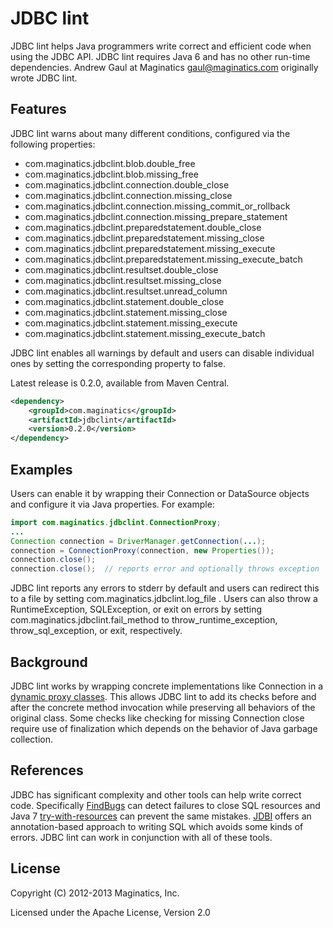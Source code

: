 JDBC lint
=========
JDBC lint helps Java programmers write correct and efficient code when using
the JDBC API.  JDBC lint requires Java 6 and has no other run-time
dependencies.  Andrew Gaul at Maginatics <gaul@maginatics.com> originally wrote
JDBC lint.

Features
--------
JDBC lint warns about many different conditions, configured via the following
properties:

* com.maginatics.jdbclint.blob.double\_free
* com.maginatics.jdbclint.blob.missing\_free
* com.maginatics.jdbclint.connection.double\_close
* com.maginatics.jdbclint.connection.missing\_close
* com.maginatics.jdbclint.connection.missing\_commit\_or\_rollback
* com.maginatics.jdbclint.connection.missing\_prepare\_statement
* com.maginatics.jdbclint.preparedstatement.double\_close
* com.maginatics.jdbclint.preparedstatement.missing\_close
* com.maginatics.jdbclint.preparedstatement.missing\_execute
* com.maginatics.jdbclint.preparedstatement.missing\_execute\_batch
* com.maginatics.jdbclint.resultset.double\_close
* com.maginatics.jdbclint.resultset.missing\_close
* com.maginatics.jdbclint.resultset.unread\_column
* com.maginatics.jdbclint.statement.double\_close
* com.maginatics.jdbclint.statement.missing\_close
* com.maginatics.jdbclint.statement.missing\_execute
* com.maginatics.jdbclint.statement.missing\_execute\_batch

JDBC lint enables all warnings by default and users can disable individual ones
by setting the corresponding property to false.

Latest release is 0.2.0, available from Maven Central.

```xml
<dependency>
    <groupId>com.maginatics</groupId>
    <artifactId>jdbclint</artifactId>
    <version>0.2.0</version>
</dependency>
```

Examples
--------
Users can enable it by wrapping their Connection or DataSource objects and
configure it via Java properties.  For example:

```java
import com.maginatics.jdbclint.ConnectionProxy;
...
Connection connection = DriverManager.getConnection(...);
connection = ConnectionProxy(connection, new Properties());
connection.close();
connection.close();  // reports error and optionally throws exception
```

JDBC lint reports any errors to stderr by default and users can redirect this
to a file by setting com.maginatics.jdbclint.log\_file .  Users can also throw
a RuntimeException, SQLException, or exit on errors by setting
com.maginatics.jdbclint.fail\_method to throw\_runtime\_exception,
throw\_sql\_exception, or exit, respectively.

Background
----------
JDBC lint works by wrapping concrete implementations like Connection in a
[dynamic proxy classes](http://docs.oracle.com/javase/6/docs/api/java/lang/reflect/Proxy.html).
This allows JDBC lint to add its checks before and
after the concrete method invocation while preserving all behaviors of the
original class.  Some checks like checking for missing Connection close require
use of finalization which depends on the behavior of Java garbage collection.

References
----------
JDBC has significant complexity and other tools can help write correct code.
Specifically [FindBugs](http://findbugs.sourceforge.net/)
can detect failures to close SQL resources and Java 7
[try-with-resources](http://docs.oracle.com/javase/tutorial/essential/exceptions/tryResourceClose.html)
can prevent the same mistakes.
[JDBI](http://jdbi.org/) offers an
annotation-based approach to writing SQL which avoids some kinds of errors.
JDBC lint can work in conjunction with all of these tools.

License
-------
Copyright (C) 2012-2013 Maginatics, Inc.

Licensed under the Apache License, Version 2.0
